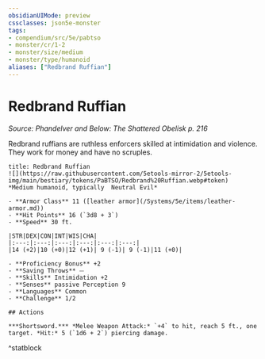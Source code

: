 ```yaml
---
obsidianUIMode: preview
cssclasses: json5e-monster
tags:
- compendium/src/5e/pabtso
- monster/cr/1-2
- monster/size/medium
- monster/type/humanoid
aliases: ["Redbrand Ruffian"]
---
```

# Redbrand Ruffian
*Source: Phandelver and Below: The Shattered Obelisk p. 216*  

Redbrand ruffians are ruthless enforcers skilled at intimidation and violence. They work for money and have no scruples.

```ad-statblock
title: Redbrand Ruffian
![](https://raw.githubusercontent.com/5etools-mirror-2/5etools-img/main/bestiary/tokens/PaBTSO/Redbrand%20Ruffian.webp#token)
*Medium humanoid, typically  Neutral Evil*

- **Armor Class** 11 ([leather armor](/Systems/5e/items/leather-armor.md))
- **Hit Points** 16 (`3d8 + 3`)
- **Speed** 30 ft.

|STR|DEX|CON|INT|WIS|CHA|
|:---:|:---:|:---:|:---:|:---:|:---:|
|14 (+2)|10 (+0)|12 (+1)| 9 (-1)| 9 (-1)|11 (+0)|

- **Proficiency Bonus** +2
- **Saving Throws** ⏤
- **Skills** Intimidation +2
- **Senses** passive Perception 9
- **Languages** Common
- **Challenge** 1/2

## Actions

***Shortsword.*** *Melee Weapon Attack:* `+4` to hit, reach 5 ft., one target. *Hit:* 5 (`1d6 + 2`) piercing damage.
```
^statblock